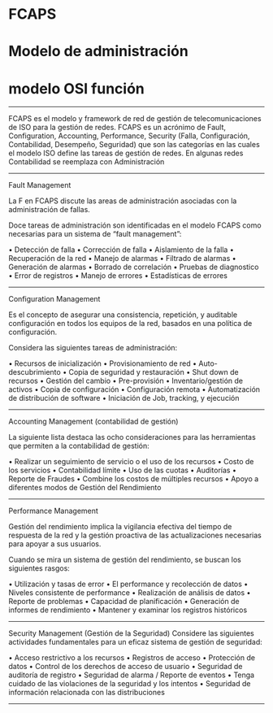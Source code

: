 # FCAPS
Modelo de administración
===========================
modelo OSI función
===========================
****************************

FCAPS es el modelo y framework de red de gestión de telecomunicaciones de ISO para la gestión de redes. FCAPS es un acrónimo de Fault, Configuration, Accounting, Performance, Security (Falla, Configuración, Contabilidad, Desempeño, Seguridad) que son las categorías en las cuales el modelo ISO define las tareas de gestión de redes. En algunas redes Contabilidad se reemplaza con Administración

*****************************

Fault Management

La F en FCAPS discute las areas de administración asociadas con la administración de fallas.

Doce tareas de administración son identificadas en el modelo FCAPS como necesarias para un sistema de “fault management”:

• Detección de falla
• Corrección de falla
• Aislamiento de la falla
• Recuperación de la red
• Manejo de alarmas
• Filtrado de alarmas
• Generación de alarmas
• Borrado de correlación
• Pruebas de diagnostico
• Error de registros
• Manejo de errores
• Estadísticas de errores

******************************

Configuration Management

Es el concepto de asegurar una consistencia, repetición, y auditable configuración en todos los equipos de la red, basados en una política de configuración.

Considera las siguientes tareas de administración:

• Recursos de inicialización
• Provisionamiento de red
• Auto-descubrimiento
• Copia de seguridad y restauración
• Shut down de recursos
• Gestión del cambio
• Pre-provisión
• Inventario/gestión de activos
• Copia de configuración
• Configuración remota
• Automatización de distribución de software
• Iniciación de Job, tracking, y ejecución

*****************************

Accounting Management (contabilidad de gestión)

La siguiente lista destaca las ocho consideraciones para las herramientas que permiten a la contabilidad de gestión:

• Realizar un seguimiento de servicio o el uso de los recursos
• Costo de los servicios
• Contabilidad límite
• Uso de las cuotas
• Auditorías
• Reporte de Fraudes
• Combine los costos de múltiples recursos
• Apoyo a diferentes modos de Gestión del Rendimiento


*****************************

Performance Management

Gestión del rendimiento implica la vigilancia efectiva del tiempo de respuesta de la red y la
gestión proactiva de las actualizaciones necesarias para apoyar a sus usuarios.

Cuando se mira un sistema de gestión del rendimiento, se buscan los siguientes rasgos:

• Utilización y tasas de error
• El performance y recolección de datos
• Niveles consistente de performance
• Realización de análisis de datos
• Reporte de problemas
• Capacidad de planificación
• Generación de informes de rendimiento
• Mantener y examinar los registros históricos

****************************

Security Management (Gestión de la Seguridad)
Considere las siguientes actividades fundamentales para un eficaz sistema de gestión de seguridad:

• Acceso restrictivo a los recursos
• Registros de acceso
• Protección de datos
• Control de los derechos de acceso de usuario
• Seguridad de auditoría de registro
• Seguridad de alarma / Reporte de eventos
• Tenga cuidado de las violaciones de la seguridad y los intentos
• Seguridad de información relacionada con las distribuciones

****************************
